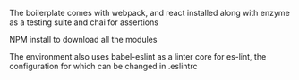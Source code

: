 The boilerplate comes with webpack, and react installed along with enzyme as a
testing suite and chai for assertions

NPM install to download all the modules

The environment also uses babel-eslint as a linter core for es-lint, the
configuration for which can be changed in .eslintrc
